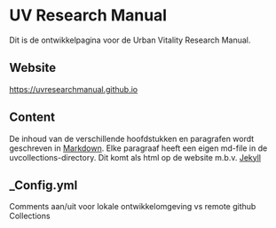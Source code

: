 # UV Research Manual

Dit is de ontwikkelpagina voor de Urban Vitality Research Manual.

## Website
https://uvresearchmanual.github.io

## Content
De inhoud van de verschillende hoofdstukken en paragrafen wordt geschreven in [Markdown](https://www.markdownguide.org/). 
Elke paragraaf heeft een eigen md-file in de uvcollections-directory.
Dit komt als html op de website m.b.v. [Jekyll](https://jekyllrb.com/)

## \_Config.yml
Comments aan/uit voor lokale ontwikkelomgeving vs remote github
Collections



